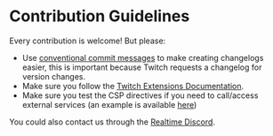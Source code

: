 # Contribution Guidelines

Every contribution is welcome! But please:

- Use [conventional commit messages](https://www.conventionalcommits.org/) to make creating changelogs easier, this is important because Twitch requests a changelog for version changes.
- Make sure you follow the [Twitch Extensions Documentation](https://dev.twitch.tv/docs/extensions).
- Make sure you test the CSP directives if you need to call/access external services (an example is available [here](https://github.com/juaoose/osm-firebase-csp))

You could also contact us through the [Realtime Discord](https://discord.gg/UKHJMQs74u).
